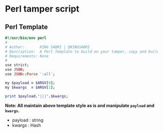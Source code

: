 # Perl tamper script


## Perl Template

```ruby
#!/usr/bin/env perl
#
# Author:       KING SABRI | @KINGSABRI
# Description:  A Perl Template to build on your tamper, copy and build on me.
# Requirements: None
#
use strict;
use JSON;
use JSON::Parse ':all';

my $payload = $ARGV[0];
my $kwargs  = $ARGV[1];

print $payload."|||".$kwargs;
```

**Note: All maintain above template style as is and manipulate `payload` and `kwargs`.**
- payload : string
- kwargs  : Hash
